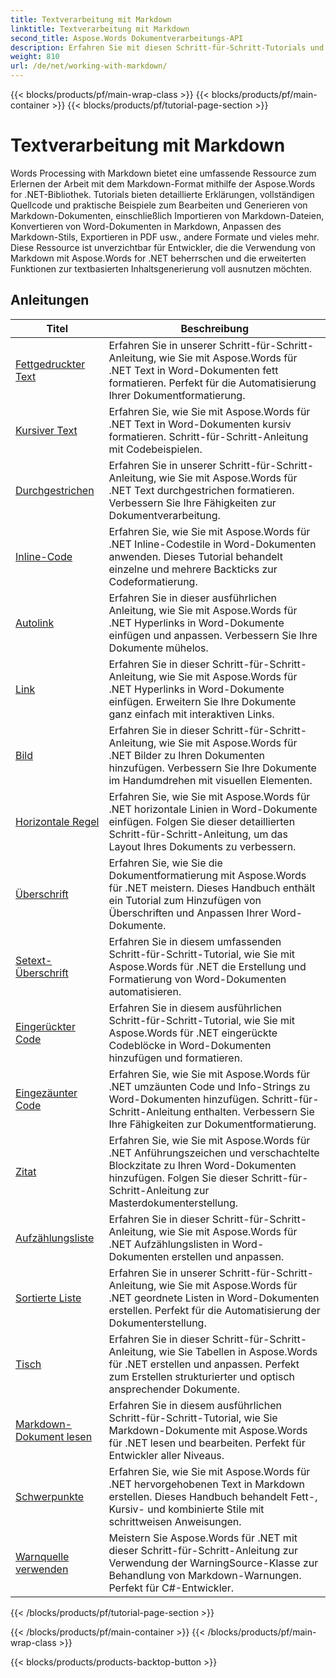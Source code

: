 ```yaml
---
title: Textverarbeitung mit Markdown
linktitle: Textverarbeitung mit Markdown
second_title: Aspose.Words Dokumentverarbeitungs-API
description: Erfahren Sie mit diesen Schritt-für-Schritt-Tutorials und praktischen Beispielen, wie Sie mit Aspose.Words für .NET mit der Markdown-Syntax in Word-Dokumenten arbeiten.
weight: 810
url: /de/net/working-with-markdown/
---
```


{{< blocks/products/pf/main-wrap-class >}}
{{< blocks/products/pf/main-container >}}
{{< blocks/products/pf/tutorial-page-section >}}

# Textverarbeitung mit Markdown


Words Processing with Markdown bietet eine umfassende Ressource zum Erlernen der Arbeit mit dem Markdown-Format mithilfe der Aspose.Words for .NET-Bibliothek. Tutorials bieten detaillierte Erklärungen, vollständigen Quellcode und praktische Beispiele zum Bearbeiten und Generieren von Markdown-Dokumenten, einschließlich Importieren von Markdown-Dateien, Konvertieren von Word-Dokumenten in Markdown, Anpassen des Markdown-Stils, Exportieren in PDF usw., andere Formate und vieles mehr. Diese Ressource ist unverzichtbar für Entwickler, die die Verwendung von Markdown mit Aspose.Words for .NET beherrschen und die erweiterten Funktionen zur textbasierten Inhaltsgenerierung voll ausnutzen möchten.

 ## Anleitungen
| Titel | Beschreibung |
| --- | --- |
| [Fettgedruckter Text](./bold-text/) | Erfahren Sie in unserer Schritt-für-Schritt-Anleitung, wie Sie mit Aspose.Words für .NET Text in Word-Dokumenten fett formatieren. Perfekt für die Automatisierung Ihrer Dokumentformatierung. |
| [Kursiver Text](./italic-text/) | Erfahren Sie, wie Sie mit Aspose.Words für .NET Text in Word-Dokumenten kursiv formatieren. Schritt-für-Schritt-Anleitung mit Codebeispielen. |
| [Durchgestrichen](./strikethrough/) | Erfahren Sie in unserer Schritt-für-Schritt-Anleitung, wie Sie mit Aspose.Words für .NET Text durchgestrichen formatieren. Verbessern Sie Ihre Fähigkeiten zur Dokumentverarbeitung. |
| [Inline-Code](./inline-code/) | Erfahren Sie, wie Sie mit Aspose.Words für .NET Inline-Codestile in Word-Dokumenten anwenden. Dieses Tutorial behandelt einzelne und mehrere Backticks zur Codeformatierung. |
| [Autolink](./autolink/) | Erfahren Sie in dieser ausführlichen Anleitung, wie Sie mit Aspose.Words für .NET Hyperlinks in Word-Dokumente einfügen und anpassen. Verbessern Sie Ihre Dokumente mühelos. |
| [Link](./link/) | Erfahren Sie in dieser Schritt-für-Schritt-Anleitung, wie Sie mit Aspose.Words für .NET Hyperlinks in Word-Dokumente einfügen. Erweitern Sie Ihre Dokumente ganz einfach mit interaktiven Links. |
| [Bild](./image/) | Erfahren Sie in dieser Schritt-für-Schritt-Anleitung, wie Sie mit Aspose.Words für .NET Bilder zu Ihren Dokumenten hinzufügen. Verbessern Sie Ihre Dokumente im Handumdrehen mit visuellen Elementen. |
| [Horizontale Regel](./horizontal-rule/) | Erfahren Sie, wie Sie mit Aspose.Words für .NET horizontale Linien in Word-Dokumente einfügen. Folgen Sie dieser detaillierten Schritt-für-Schritt-Anleitung, um das Layout Ihres Dokuments zu verbessern. |
| [Überschrift](./heading/) | Erfahren Sie, wie Sie die Dokumentformatierung mit Aspose.Words für .NET meistern. Dieses Handbuch enthält ein Tutorial zum Hinzufügen von Überschriften und Anpassen Ihrer Word-Dokumente. |
| [Setext-Überschrift](./setext-heading/) | Erfahren Sie in diesem umfassenden Schritt-für-Schritt-Tutorial, wie Sie mit Aspose.Words für .NET die Erstellung und Formatierung von Word-Dokumenten automatisieren. |
| [Eingerückter Code](./indented-code/) | Erfahren Sie in diesem ausführlichen Schritt-für-Schritt-Tutorial, wie Sie mit Aspose.Words für .NET eingerückte Codeblöcke in Word-Dokumenten hinzufügen und formatieren. |
| [Eingezäunter Code](./fenced-code/) | Erfahren Sie, wie Sie mit Aspose.Words für .NET umzäunten Code und Info-Strings zu Word-Dokumenten hinzufügen. Schritt-für-Schritt-Anleitung enthalten. Verbessern Sie Ihre Fähigkeiten zur Dokumentformatierung. |
| [Zitat](./quote/) | Erfahren Sie, wie Sie mit Aspose.Words für .NET Anführungszeichen und verschachtelte Blockzitate zu Ihren Word-Dokumenten hinzufügen. Folgen Sie dieser Schritt-für-Schritt-Anleitung zur Masterdokumenterstellung. |
| [Aufzählungsliste](./bulleted-list/) | Erfahren Sie in dieser Schritt-für-Schritt-Anleitung, wie Sie mit Aspose.Words für .NET Aufzählungslisten in Word-Dokumenten erstellen und anpassen. |
| [Sortierte Liste](./ordered-list/) | Erfahren Sie in unserer Schritt-für-Schritt-Anleitung, wie Sie mit Aspose.Words für .NET geordnete Listen in Word-Dokumenten erstellen. Perfekt für die Automatisierung der Dokumenterstellung. |
| [Tisch](./table/) | Erfahren Sie in dieser Schritt-für-Schritt-Anleitung, wie Sie Tabellen in Aspose.Words für .NET erstellen und anpassen. Perfekt zum Erstellen strukturierter und optisch ansprechender Dokumente. |
| [Markdown-Dokument lesen](./read-markdown-document/) | Erfahren Sie in diesem ausführlichen Schritt-für-Schritt-Tutorial, wie Sie Markdown-Dokumente mit Aspose.Words für .NET lesen und bearbeiten. Perfekt für Entwickler aller Niveaus. |
| [Schwerpunkte](./emphases/) | Erfahren Sie, wie Sie mit Aspose.Words für .NET hervorgehobenen Text in Markdown erstellen. Dieses Handbuch behandelt Fett-, Kursiv- und kombinierte Stile mit schrittweisen Anweisungen. |
| [Warnquelle verwenden](./use-warning-source/) | Meistern Sie Aspose.Words für .NET mit dieser Schritt-für-Schritt-Anleitung zur Verwendung der WarningSource-Klasse zur Behandlung von Markdown-Warnungen. Perfekt für C#-Entwickler. |
{{< /blocks/products/pf/tutorial-page-section >}}

{{< /blocks/products/pf/main-container >}}
{{< /blocks/products/pf/main-wrap-class >}}

{{< blocks/products/products-backtop-button >}}
